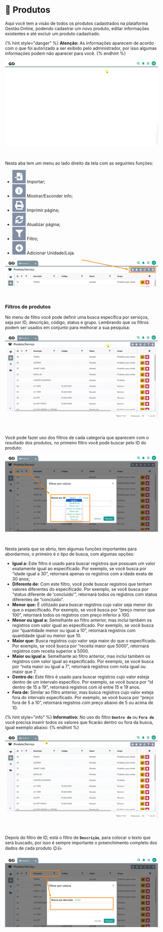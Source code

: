 # 🎁 Produtos

Aqui você tem a visão de todos os produtos cadastrados na plataforma Gestão.Online, podendo cadastrar um novo produto, editar informações existentes e até excluir um produto cadastrado.

{% hint style="danger" %}
**Atenção:** As informações aparecem de acordo com o que foi autorizado a ser exibido pelo administrador, por isso algumas informações podem não aparecer para você.
{% endhint %}

![](/erp-v2/assets/modulos/produtos/aba_produtos.gif)

<br>

Nesta aba tem um menu ao lado direito da tela com as seguintes funções:

- <img src="/erp-v2/assets/icon_importar.png" alt="" data-size="line"> Importar;
- <img src="/erp-v2/assets/icon_exibir.png" alt="" data-size="line"> Mostrar/Esconder info;
- <img src="/erp-v2/assets/icon_imprimir.png" alt="" data-size="line"> Imprimir página;
- <img src="/erp-v2/assets/icon_atualizar.png" alt="" data-size="line"> Atualizar página;
- <img src="/erp-v2/assets/icon_filtro.png" alt="" data-size="line"> Filtro;
- <img src="/erp-v2/assets/icon_add.png" alt="" data-size="line"> Adicionar Unidade/Loja.

![](/erp-v2/assets/modulos/produtos/aba_produtos_menu.png)

<br>

### Filtros de produtos

No menu de filtro você pode definir uma busca específica por serviços, seja por ID, descrição, código, status e grupo. Lembrando que os filtros podem ser usados em conjunto para melhorar a sua pesquisa:

![](/erp-v2/assets/modulos/produtos/aba_produto_filtro.gif)

<br>

Você pode fazer uso dos filtros de cada categoria que aparecem com o resultado dos produtos, no primeiro filtro você pode buscar pelo ID do produto:

![](/erp-v2/assets/modulos/produtos/aba_produtos_filtro_id.png)

<br>

Nesta janela que se abriu, tem algumas funções importantes para abordarmos, o primeiro é o tipo de busca, com algumas opções:

- **Igual a:** Este filtro é usado para buscar registros que possuam um valor exatamente igual ao especificado. Por exemplo, se você busca por “idade igual a 30”, retornará apenas os registros com a idade exata de 30 anos;
- **Diferente de:** Com este filtro, você pode buscar registros que tenham valores diferentes do especificado. Por exemplo, se você busca por “status diferente de ‘concluído’”, retornará todos os registros com status diferentes de “concluído”.
- **Menor que:** É utilizado para buscar registros cujo valor seja menor do que o especificado. Por exemplo, se você busca por “preço menor que 100”, retornará todos os registros com preço inferior a 100.
- **Menor ou igual a:** Semelhante ao filtro anterior, mas inclui também os registros com valor igual ao especificado. Por exemplo, se você busca por “quantidade menor ou igual a 10”, retornará registros com quantidade igual ou menor que 10.
- **Maior que:** Busca registros cujo valor seja maior do que o especificado. Por exemplo, se você busca por “receita maior que 5000”, retornará registros com receita superior a 5000.
- **Maior ou igual a:** Semelhante ao filtro anterior, mas inclui também os registros com valor igual ao especificado. Por exemplo, se você busca por “nota maior ou igual a 7”, retornará registros com nota igual ou maior que 7.
- **Dentro de:** Este filtro é usado para buscar registros cujo valor esteja dentro de um intervalo específico. Por exemplo, se você busca por “id dentro de 15 a 19”, retornará registros com id entre 15 e 19 anos.
- **Fora de:** Similar ao filtro anterior, mas busca registros cujo valor esteja fora do intervalo especificado. Por exemplo, se você busca por “preço fora de 5 a 10”, retornará registros com preço abaixo de 5 ou acima de 10.

{% hint style="info" %}
**Informativo:** No uso do filtro **`Dentro de`** ou **`Fora de`** você precisa inserir todos os valores que ficarão dentro ou fora da busca, igual exemplo abaixo:
{% endhint %}

![](/erp-v2/assets/modulos/produtos/aba_produtos_filtro_dentrode.gif)

<br>

Depois do filtro de ID, está o filtro de **`Descrição`**, para colocar o texto que será buscado, por isso é sempre importante o preenchimento completo dos dados de cada produto 😉👍

![](/erp-v2/assets/modulos/produtos/aba_produtos_filtro_descricao.png)

<br>
